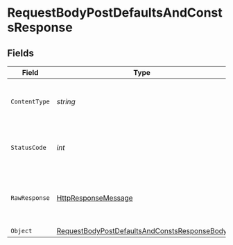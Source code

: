 # RequestBodyPostDefaultsAndConstsResponse


## Fields

| Field                                                                                                                   | Type                                                                                                                    | Required                                                                                                                | Description                                                                                                             |
| ----------------------------------------------------------------------------------------------------------------------- | ----------------------------------------------------------------------------------------------------------------------- | ----------------------------------------------------------------------------------------------------------------------- | ----------------------------------------------------------------------------------------------------------------------- |
| `ContentType`                                                                                                           | *string*                                                                                                                | :heavy_check_mark:                                                                                                      | HTTP response content type for this operation                                                                           |
| `StatusCode`                                                                                                            | *int*                                                                                                                   | :heavy_check_mark:                                                                                                      | HTTP response status code for this operation                                                                            |
| `RawResponse`                                                                                                           | [HttpResponseMessage](https://learn.microsoft.com/en-us/dotnet/api/system.net.http.httpresponsemessage?view=net-5.0)    | :heavy_minus_sign:                                                                                                      | Raw HTTP response; suitable for custom response parsing                                                                 |
| `Object`                                                                                                                | [RequestBodyPostDefaultsAndConstsResponseBody](../../models/operations/RequestBodyPostDefaultsAndConstsResponseBody.md) | :heavy_minus_sign:                                                                                                      | OK                                                                                                                      |